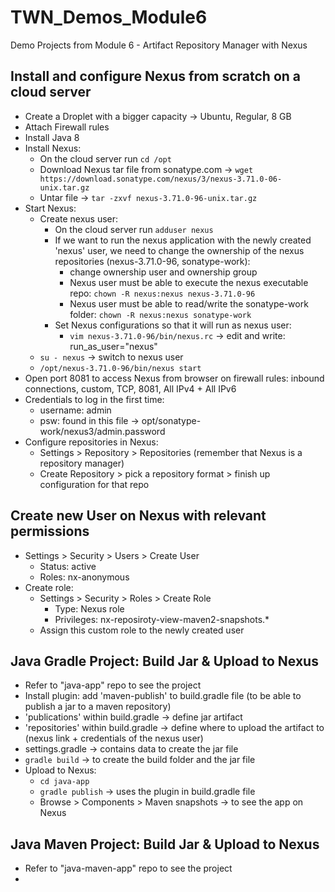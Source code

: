 # TWN_Demos_Module6
Demo Projects from Module 6 - Artifact Repository Manager with Nexus

## Install and configure Nexus from scratch on a cloud server
- Create a Droplet with a bigger capacity -> Ubuntu, Regular, 8 GB
- Attach Firewall rules
- Install Java 8
- Install Nexus:
  - On the cloud server run ``cd /opt``
  - Download Nexus tar file from sonatype.com -> ``wget https://download.sonatype.com/nexus/3/nexus-3.71.0-06-unix.tar.gz``
  - Untar file -> ``tar -zxvf nexus-3.71.0-96-unix.tar.gz``
- Start Nexus:
  - Create nexus user:
    - On the cloud server run ``adduser nexus``
    - If we want to run the nexus application with the newly created 'nexus' user, we need to change the ownership of the nexus repositories (nexus-3.71.0-96, sonatype-work):
      - change ownership user and ownership group
      - Nexus user must be able to execute the nexus executable repo: ``chown -R nexus:nexus nexus-3.71.0-96``
      - Nexus user must be able to read/write the sonatype-work folder: ``chown -R nexus:nexus sonatype-work``
    - Set Nexus configurations so that it will run as nexus user:
      - ``vim nexus-3.71.0-96/bin/nexus.rc`` -> edit and write: run_as_user="nexus"
  - ``su - nexus`` -> switch to nexus user
  - ``/opt/nexus-3.71.0-96/bin/nexus start``
- Open port 8081 to access Nexus from browser on firewall rules: inbound connections, custom, TCP, 8081, All IPv4 + All IPv6
- Credentials to log in the first time:
  - username: admin
  - psw: found in this file -> opt/sonatype-work/nexus3/admin.password
- Configure repositories in Nexus:
  - Settings > Repository > Repositories (remember that Nexus is a repository manager)
  - Create Repository > pick a repository format > finish up configuration for that repo

## Create new User on Nexus with relevant permissions
- Settings > Security > Users > Create User
  - Status: active
  - Roles: nx-anonymous
- Create role:
  - Settings > Security > Roles > Create Role
    - Type: Nexus role
    - Privileges: nx-reposiroty-view-maven2-snapshots.*
  - Assign this custom role to the newly created user

## Java Gradle Project: Build Jar & Upload to Nexus
- Refer to "java-app" repo to see the project
- Install plugin: add 'maven-publish' to build.gradle file (to be able to publish a jar to a maven repository)
- 'publications' within build.gradle -> define jar artifact
- 'repositories' within build.gradle -> define where to upload the artifact to (nexus link + credentials of the nexus user)
- settings.gradle -> contains data to create the jar file
- ``gradle build`` -> to create the build folder and the jar file
- Upload to Nexus:
  - ``cd java-app``
  - ``gradle publish`` -> uses the plugin in build.gradle file
  - Browse > Components > Maven snapshots -> to see the app on Nexus

## Java Maven Project: Build Jar & Upload to Nexus
- Refer to "java-maven-app" repo to see the project
- 
